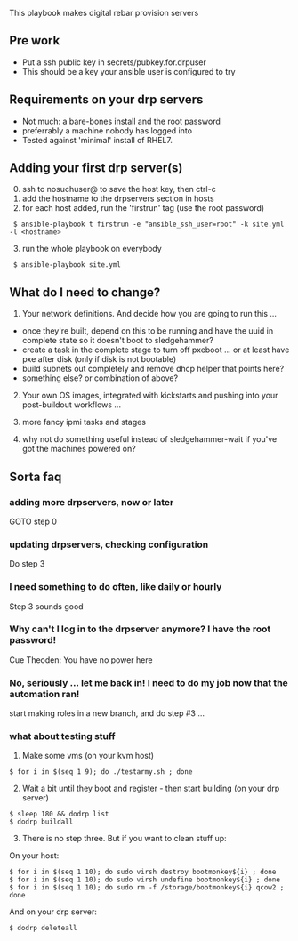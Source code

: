 

This playbook makes digital rebar provision servers


## Pre work

* Put a ssh public key in secrets/pubkey.for.drpuser
* This should be a key your ansible user is configured to try


##  Requirements on your drp servers

* Not much: a bare-bones install and the root password
* preferrably a machine nobody has logged into
* Tested against 'minimal' install of RHEL7.


## Adding your first drp server(s)
0. ssh to nosuchuser@<hostname> to save the host key, then ctrl-c
1. add the hostname to the drpservers section in hosts
2. for each host added, run the 'firstrun' tag (use the root password)

```
 $ ansible-playbook t firstrun -e "ansible_ssh_user=root" -k site.yml -l <hostname>
```

3. run the whole playbook on everybody

```
 $ ansible-playbook site.yml
```

## What do I need to change?
1. Your network definitions.  And decide how you are going to run this ... 

 * once they're built, depend on this to be running and have the uuid in complete state so it doesn't boot to sledgehammer?
 * create a task in the complete stage to turn off pxeboot ... or at least have pxe after disk (only if disk is not bootable)
 * build subnets out completely and remove dhcp helper that points here?
 * something else?  or combination of above?

2. Your own OS images, integrated with kickstarts and pushing into your post-buildout workflows ... 

3. more fancy ipmi tasks and stages

4. why not do something useful instead of sledgehammer-wait if you've got the machines powered on?  

## Sorta faq

### adding more drpservers, now or later
GOTO step 0

### updating drpservers, checking configuration
Do step 3

### I need something to do often, like daily or hourly
Step 3 sounds good

### Why can't I log in to the drpserver anymore?  I have the root password!
Cue Theoden:  You have no power here

### No, seriously ... let me back in!  I need to do my job now that the automation ran!
start making roles in a new branch, and do step #3 ... 

### what about testing stuff
1. Make some vms (on your kvm host)

```
$ for i in $(seq 1 9); do ./testarmy.sh ; done
```

2. Wait a bit until they boot and register - then start building (on your drp server)
```
$ sleep 180 && dodrp list
$ dodrp buildall
```

3. There is no step three.  But if you want to clean stuff up:

On your host:
```
$ for i in $(seq 1 10); do sudo virsh destroy bootmonkey${i} ; done
$ for i in $(seq 1 10); do sudo virsh undefine bootmonkey${i} ; done
$ for i in $(seq 1 10); do sudo rm -f /storage/bootmonkey${i}.qcow2 ; done
```

And on your drp server:
```
$ dodrp deleteall
```









